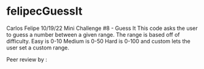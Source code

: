 # felipecGuessIt
Carlos Felipe
10/19/22
Mini Challenge #8 - Guess It
This code asks the user to guess a number between a given range. The range is based off of difficulty.
Easy is 0-10
Medium is 0-50
Hard is 0-100
and custom lets the user set a custom range.

Peer review by :
